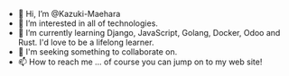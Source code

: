 - 👋 Hi, I’m @Kazuki-Maehara
- 👀 I’m interested in all of technologies.
- 🌱 I’m currently learning Django, JavaScript, Golang, Docker, Odoo and Rust. I'd love to be a lifelong learner.
- 💞️ I'm seeking something to collaborate on.
- 📫 How to reach me ... of course you can jump on to my web site!

  
 
<!---
Kazuki-Maehara/Kazuki-Maehara is a ✨ special ✨ repository because its `README.md` (this file) appears on your GitHub profile.
You can click the Preview link to take a look at your changes.
--->
